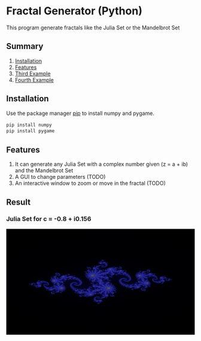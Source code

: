 # Fractal Generator (Python)

This program generate fractals like the Julia Set or the Mandelbrot Set

## Summary

1. [Installation](#installation)
2. [Features](#features)
3. [Third Example](#third-example)
4. [Fourth Example](#fourth-examplehttpwwwfourthexamplecom)

## Installation

Use the package manager [pip](https://pip.pypa.io/en/stable/) to install numpy and pygame.

```bash
pip install numpy
pip install pygame
```

## Features

1. It can generate any Julia Set with a complex number given (z = a + ib) and the Mandelbrot Set
2. A GUI to change parameters (TODO)
3. An interactive window to zoom or move in the fractal  (TODO)

## Result
### Julia Set for c = -0.8 + i0.156

![Julia Set for c = -0.8 + i0.156](pic/juliatwo.png)

